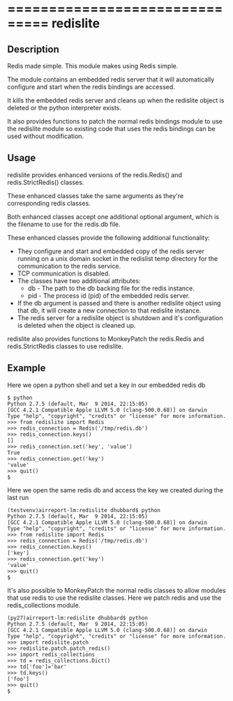 ===============================
redislite
===============================

Description
-----------
Redis made simple.  This module makes using Redis simple. 

The module contains an embedded redis server that it will automatically 
configure and start when the redis bindings are accessed. 

It kills the embedded redis server and cleans up when the redislite object is
deleted or the python interpreter exists.

It also provides functions to patch the normal redis bindings module to use the
redislite module so existing code that uses the redis bindings can be used 
without modification.

Usage
-----
redislite provides enhanced versions of the redis.Redis() and redis.StrictRedis() classes.

These enhanced classes take the same arguments as they're corresponding redis classes.

Both enhanced classes accept one additional optional argument, which is the filename to use for the redis.db file.

These enhanced classes provide the following additional functionality:

* They configure and start and embedded copy of the redis server running on a unix domain socket in the redislist temp directory for the communication to the redis service.
* TCP communication is disabled.
* The classes have two additional attributes:
    * db - The path to the db backing file for the redis instance.
    * pid - The process id (pid) of the embedded redis server.
* If the db argument is passed and there is another redislite object using that db, it will create a new connection to that redislite instance.
* The redis server for a redislite object is shutdown and it's configuration is deleted when the object is cleaned up.
    
redislite also provides functions to MonkeyPatch the redis.Redis and redis.StrictRedis classes to use redislite.
    
Example
-------

Here we open a python shell and set a key in our embedded redis db

    $ python
    Python 2.7.5 (default, Mar  9 2014, 22:15:05)
    [GCC 4.2.1 Compatible Apple LLVM 5.0 (clang-500.0.68)] on darwin
    Type "help", "copyright", "credits" or "license" for more information.
    >>> from redislite import Redis
    >>> redis_connection = Redis('/tmp/redis.db')
    >>> redis_connection.keys()
    []
    >>> redis_connection.set('key', 'value')
    True
    >>> redis_connection.get('key')
    'value'
    >>> quit()
    $

Here we open the same redis db and access the key we created during the last run

    (testvenv)airreport-lm:redislite dhubbard$ python
    Python 2.7.5 (default, Mar  9 2014, 22:15:05)
    [GCC 4.2.1 Compatible Apple LLVM 5.0 (clang-500.0.68)] on darwin
    Type "help", "copyright", "credits" or "license" for more information.
    >>> from redislite import Redis
    >>> redis_connection = Redis('/tmp/redis.db')
    >>> redis_connection.keys()
    ['key']
    >>> redis_connection.get('key')
    'value'
    >>> quit()
    $

It's also possible to MonkeyPatch the normal redis classes to allow modules that use redis to use the redislite classes.  Here we patch redis and use the redis_collections module.

    (py27)airreport-lm:redislite dhubbard$ python
    Python 2.7.5 (default, Mar  9 2014, 22:15:05)
    [GCC 4.2.1 Compatible Apple LLVM 5.0 (clang-500.0.68)] on darwin
    Type "help", "copyright", "credits" or "license" for more information.
    >>> import redislite.patch
    >>> redislite.patch.patch_redis()
    >>> import redis_collections
    >>> td = redis_collections.Dict()
    >>> td['foo']='bar'
    >>> td.keys()
    ['foo']
    >>> quit()
    $
